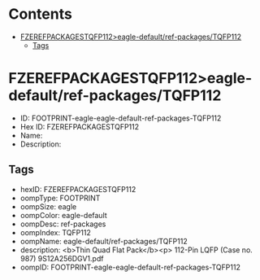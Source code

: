 



Contents
========

* [FZEREFPACKAGESTQFP112>eagle-default/ref-packages/TQFP112](#fzerefpackagestqfp112eagle-defaultref-packagestqfp112)
	* [Tags](#tags)

# FZEREFPACKAGESTQFP112>eagle-default/ref-packages/TQFP112

- ID: FOOTPRINT-eagle-eagle-default-ref-packages-TQFP112
- Hex ID: FZEREFPACKAGESTQFP112
- Name: 
- Description: 

## Tags

- hexID: FZEREFPACKAGESTQFP112
- oompType: FOOTPRINT
- oompSize: eagle
- oompColor: eagle-default
- oompDesc: ref-packages
- oompIndex: TQFP112
- oompName: eagle-default/ref-packages/TQFP112
- description: &lt;b&gt;Thin Quad Flat Pack&lt;/b&gt;&lt;p&gt;&#xD;
112-Pin LQFP (Case no. 987) 9S12A256DGV1.pdf
- oompID: FOOTPRINT-eagle-eagle-default-ref-packages-TQFP112
